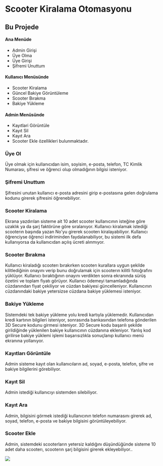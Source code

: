 # Scooter Kiralama Otomasyonu
  ## Bu Projede 
#### Ana Menüde
- Admin Girişi
- Üye Olma
- Üye Girişi
- Şifremi Unuttum

 #### Kullanıcı Menüsünde
- Scooter Kiralama
- Güncel Bakiye Görüntüleme
- Scooter Bırakma
- Bakiye Yükleme

 #### Admin Menüsünde
- Kayıtlari Görüntüle
- Kayıt Sil
- Kayıt Ara
- Scooter Ekle özellikleri bulunmaktadır.

### Üye Ol
Üye olmak için kullanıcıdan isim, soyisim, e-posta, telefon, TC Kimlik Numarası, şifresi ve öğrenci olup olmadığının bilgisi isteniyor.
### Şifremi Unuttum
Şifresini unutan kullanıcı e-posta adresini girip e-postasına gelen doğrulama kodunu girerek şifresini öğrenebiliyor.
### Scooter Kiralama
Ekrana yazdırılan  sisteme ait 10 adet scooter kullanıcının isteğine göre uzaklık ya da şarj faktörüne göre sıralanıyor. Kullanıcı kiralamak istediği scooterın başında yazan No'yu girerek scooterı kiralayabiliyor. Kullanıcı öğrenciyse öğrenci indiriminden faydalanabiliyor, bu sistemi ilk defa kullanıyorsa da kullanıcıdan açılış ücreti alınmıyor.
### Scooter Bırakma
Kullanıcı kiraladığı scooterı bırakırken scooterı kurallara uygun şekilde kilitlediğinin onayını verip bunu doğrulamak için scooterın kilitli fotoğrafını yüklüyor. Kullanıcı bıraktığının onayını verdikten sonra ekranında sürüş özetini ve toplam fiyatı görüyor. Kullanıcı ödemeyi tamamladığında cüzdanından fiyat çekiliyor ve cüzdan bakiyesi güncelleniyor. Kullanıcının cüzdanındaki bakiye yetersizse cüzdana bakiye yüklemesi isteniyor. 
### Bakiye Yükleme
Sistemdeki tek bakiye yükleme yolu kredi kartıyla yüklemedir. Kullanıcıdan kredi kartının bilgileri isteniyor, sonrasında bankasından telefona gönderilen 3D Secure kodunu girmesi isteniyor. 3D Secure kodu başarılı şekilde girildiğinde yüklenilen bakiye kullanıcının cüzdanına ekleniyor. Yanlış kod girilirse bakiye yüklemi işlemi başarısızlıkla sonuçlanıp kullanıcı menü ekranına yollanıyor.
### Kayıtları Görüntüle
Admin sisteme kayıt olan kullanıcıların ad, soyad, e-posta, telefon, şifre ve bakiye bilgilerini görebiliyor.
### Kayıt Sil
Admin istediği kullanıcıyı sistemden silebiliyor.
### Kayıt Ara
Admin, bilgisini görmek istediği kullanıcının telefon numarasını girerek ad, soyad, telefon, e-posta ve bakiye bilgisini görüntüleyebiliyor.
### Scooter Ekle
Admin, sistemdeki scooterların yetersiz kaldığını düşündüğünde sisteme 10 adet daha scooterı, scooterın şarj bilgisini girerek ekleyebiliyor..


![](https://github.com/emirkeles/Scooter-Kiralama2/blob/main/Proje%20%C3%96%C4%9Frencileri.png)
